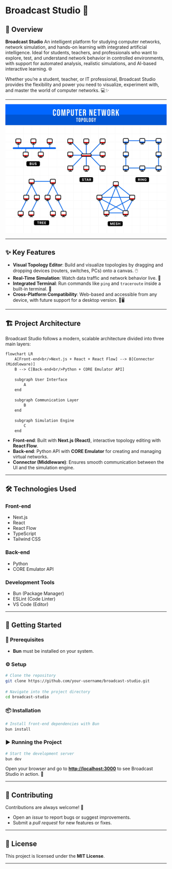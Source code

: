# Broadcast Studio 📡

## 📖 Overview

**Broadcast Studio** An intelligent platform for studying computer networks, network simulation, and hands-on learning with integrated artificial intelligence. Ideal for students, teachers, and professionals who want to explore, test, and understand network behavior in controlled environments, with support for automated analysis, realistic simulations, and AI-based interactive learning. 🌐

Whether you’re a student, teacher, or IT professional, Broadcast Studio provides the flexibility and power you need to visualize, experiment with, and master the world of computer networks. 💻✨

---

![Broadcast Studio Preview](./public/sample.png)

---

## ✨ Key Features

* **Visual Topology Editor**: Build and visualize topologies by dragging and dropping devices (routers, switches, PCs) onto a canvas. 🖱️
* **Real-Time Simulation**: Watch data traffic and network behavior live. 🚦
* **Integrated Terminal**: Run commands like `ping` and `traceroute` inside a built-in terminal. 🚀
* **Cross-Platform Compatibility**: Web-based and accessible from any device, with future support for a desktop version. 📱🖥️

---

## 🏗️ Project Architecture

Broadcast Studio follows a modern, scalable architecture divided into three main layers:

```mermaid
flowchart LR
    A[Front-end<br/>Next.js + React + React Flow] --> B[Connector (Middleware)]
    B --> C[Back-end<br/>Python + CORE Emulator API]

    subgraph User Interface
        A
    end

    subgraph Communication Layer
        B
    end

    subgraph Simulation Engine
        C
    end
```

* **Front-end**: Built with **Next.js (React)**, interactive topology editing with **React Flow**.
* **Back-end**: Python API with **CORE Emulator** for creating and managing virtual networks.
* **Connector (Middleware)**: Ensures smooth communication between the UI and the simulation engine.

---

## 🛠️ Technologies Used

### Front-end

* Next.js
* React
* React Flow
* TypeScript
* Tailwind CSS

### Back-end

* Python
* CORE Emulator API

### Development Tools

* Bun (Package Manager)
* ESLint (Code Linter)
* VS Code (Editor)

---

## 🚀 Getting Started

### 📌 Prerequisites

* **Bun** must be installed on your system.

### ⚙️ Setup

```bash
# Clone the repository
git clone https://github.com/your-username/broadcast-studio.git

# Navigate into the project directory
cd broadcast-studio
```

### 📦 Installation

```bash
# Install front-end dependencies with Bun
bun install
```

### ▶️ Running the Project

```bash
# Start the development server
bun dev
```

Open your browser and go to **[http://localhost:3000](http://localhost:3000)** to see Broadcast Studio in action. 🎉

---

## 🤝 Contributing

Contributions are always welcome! 🙌

* Open an *issue* to report bugs or suggest improvements.
* Submit a *pull request* for new features or fixes.

---

## 📜 License

This project is licensed under the **MIT License**.

---
